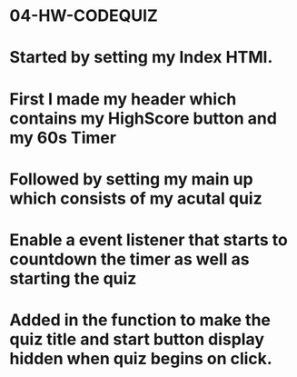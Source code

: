 # 04-HW-CODEQUIZ
# Started by setting my Index HTMl.
# First I made my header which contains my HighScore button and my 60s Timer
# Followed by setting my main up which consists of my acutal quiz
# Enable a event listener that starts to countdown the timer as well as starting the quiz
# Added in the function to make the quiz title and start button display hidden when quiz begins on click.
